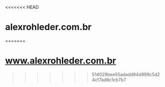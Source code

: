 <<<<<<< HEAD
# alexrohleder.com.br
=======
# www.alexrohleder.com.br
>>>>>>> 514029bee55adadd94d999c5d24cf7ad8c1cb7b7
